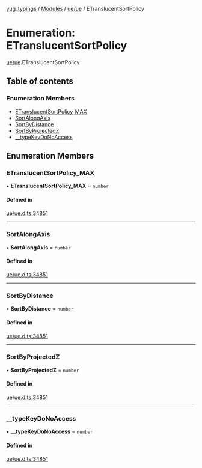 [yug_typings](../README.md) / [Modules](../modules.md) / [ue/ue](../modules/ue_ue.md) / ETranslucentSortPolicy

# Enumeration: ETranslucentSortPolicy

[ue/ue](../modules/ue_ue.md).ETranslucentSortPolicy

## Table of contents

### Enumeration Members

- [ETranslucentSortPolicy\_MAX](ue_ue.ETranslucentSortPolicy.md#etranslucentsortpolicy_max)
- [SortAlongAxis](ue_ue.ETranslucentSortPolicy.md#sortalongaxis)
- [SortByDistance](ue_ue.ETranslucentSortPolicy.md#sortbydistance)
- [SortByProjectedZ](ue_ue.ETranslucentSortPolicy.md#sortbyprojectedz)
- [\_\_typeKeyDoNoAccess](ue_ue.ETranslucentSortPolicy.md#__typekeydonoaccess)

## Enumeration Members

### ETranslucentSortPolicy\_MAX

• **ETranslucentSortPolicy\_MAX** = `number`

#### Defined in

[ue/ue.d.ts:34851](https://github.com/YugMetaverse/yug_typings/blob/25cad34/ue/ue.d.ts#L34851)

___

### SortAlongAxis

• **SortAlongAxis** = `number`

#### Defined in

[ue/ue.d.ts:34851](https://github.com/YugMetaverse/yug_typings/blob/25cad34/ue/ue.d.ts#L34851)

___

### SortByDistance

• **SortByDistance** = `number`

#### Defined in

[ue/ue.d.ts:34851](https://github.com/YugMetaverse/yug_typings/blob/25cad34/ue/ue.d.ts#L34851)

___

### SortByProjectedZ

• **SortByProjectedZ** = `number`

#### Defined in

[ue/ue.d.ts:34851](https://github.com/YugMetaverse/yug_typings/blob/25cad34/ue/ue.d.ts#L34851)

___

### \_\_typeKeyDoNoAccess

• **\_\_typeKeyDoNoAccess** = `number`

#### Defined in

[ue/ue.d.ts:34851](https://github.com/YugMetaverse/yug_typings/blob/25cad34/ue/ue.d.ts#L34851)
